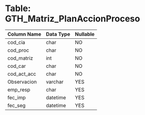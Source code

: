 # Table: GTH_Matriz_PlanAccionProceso

| Column Name | Data Type | Nullable |
|-------------|-----------|----------|
| cod_cia | char | NO |
| cod_proc | char | NO |
| cod_matriz | int | NO |
| cod_car | char | NO |
| cod_act_acc | char | NO |
| Observacion | varchar | YES |
| emp_resp | char | YES |
| fec_imp | datetime | YES |
| fec_seg | datetime | YES |
